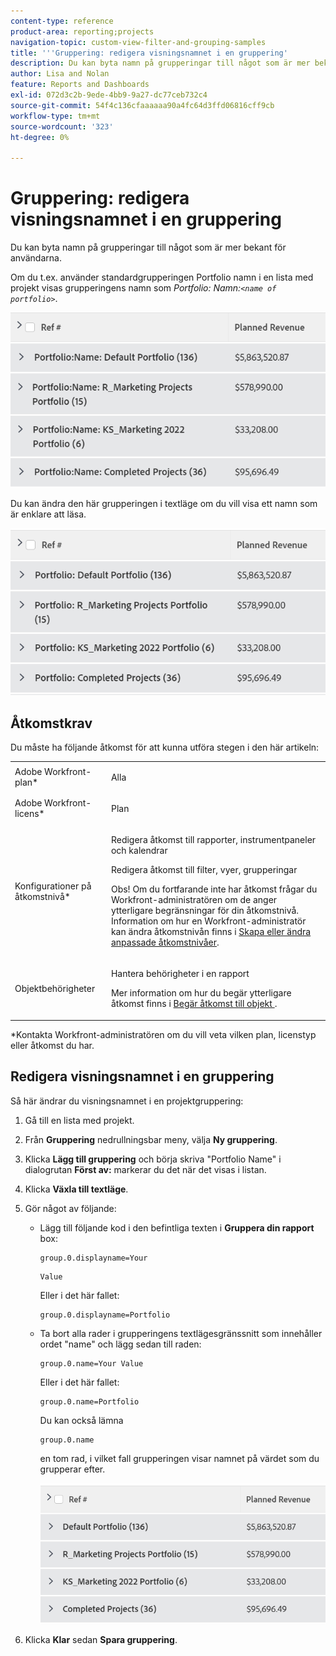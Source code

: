 ```yaml
---
content-type: reference
product-area: reporting;projects
navigation-topic: custom-view-filter-and-grouping-samples
title: '''Gruppering: redigera visningsnamnet i en gruppering'
description: Du kan byta namn på grupperingar till något som är mer bekant för användarna.
author: Lisa and Nolan
feature: Reports and Dashboards
exl-id: 072d3c2b-9ede-4bb9-9a27-dc77ceb732c4
source-git-commit: 54f4c136cfaaaaaa90a4fc64d3ffd06816cff9cb
workflow-type: tm+mt
source-wordcount: '323'
ht-degree: 0%

---
```


# Gruppering: redigera visningsnamnet i en gruppering

Du kan byta namn på grupperingar till något som är mer bekant för användarna.

Om du t.ex. använder standardgrupperingen Portfolio namn i en lista med projekt visas grupperingens namn som *Portfolio: Namn:`<name of portfolio>`*.

![](assets/grouping-unedited-name-350x167.png)

Du kan ändra den här grupperingen i textläge om du vill visa ett namn som är enklare att läsa.

![](assets/grouping-edited-name-350x160.png)

## Åtkomstkrav

Du måste ha följande åtkomst för att kunna utföra stegen i den här artikeln:

<table style="table-layout:auto"> 
 <col> 
 <col> 
 <tbody> 
  <tr> 
   <td role="rowheader">Adobe Workfront-plan*</td> 
   <td> <p>Alla</p> </td> 
  </tr> 
  <tr> 
   <td role="rowheader">Adobe Workfront-licens*</td> 
   <td> <p>Plan </p> </td> 
  </tr> 
  <tr> 
   <td role="rowheader">Konfigurationer på åtkomstnivå*</td> 
   <td> <p>Redigera åtkomst till rapporter, instrumentpaneler och kalendrar</p> <p>Redigera åtkomst till filter, vyer, grupperingar</p> <p>Obs! Om du fortfarande inte har åtkomst frågar du Workfront-administratören om de anger ytterligare begränsningar för din åtkomstnivå. Information om hur en Workfront-administratör kan ändra åtkomstnivån finns i <a href="../../../administration-and-setup/add-users/configure-and-grant-access/create-modify-access-levels.md" class="MCXref xref">Skapa eller ändra anpassade åtkomstnivåer</a>.</p> </td> 
  </tr> 
  <tr> 
   <td role="rowheader">Objektbehörigheter</td> 
   <td> <p>Hantera behörigheter i en rapport</p> <p>Mer information om hur du begär ytterligare åtkomst finns i <a href="../../../workfront-basics/grant-and-request-access-to-objects/request-access.md" class="MCXref xref">Begär åtkomst till objekt </a>.</p> </td> 
  </tr> 
 </tbody> 
</table>

&#42;Kontakta Workfront-administratören om du vill veta vilken plan, licenstyp eller åtkomst du har.

## Redigera visningsnamnet i en gruppering

Så här ändrar du visningsnamnet i en projektgruppering:

1. Gå till en lista med projekt.
1. Från **Gruppering** nedrullningsbar meny, välja **Ny gruppering**.

1. Klicka **Lägg till gruppering** och börja skriva &quot;Portfolio Name&quot; i dialogrutan **Först av:** markerar du det när det visas i listan.

1. Klicka **Växla till textläge**.
1. Gör något av följande:

   * Lägg till följande kod i den befintliga texten i **Gruppera din rapport** box:

      ```
      group.0.displayname=Your
      ```

      ```
      Value
      ```

      Eller i det här fallet:

      ```
      group.0.displayname=Portfolio
      ```

   * Ta bort alla rader i grupperingens textlägesgränssnitt som innehåller ordet &quot;name&quot; och lägg sedan till raden:

      ```
      group.0.name=Your Value
      ```

      Eller i det här fallet:

      ```
      group.0.name=Portfolio
      ```

      Du kan också lämna

      ```
      group.0.name
      ```

      en tom rad, i vilket fall grupperingen visar namnet på värdet som du grupperar efter.

      ![](assets/grouping-edited-name-no-name-350x162.png)

1. Klicka **Klar** sedan **Spara gruppering**.
